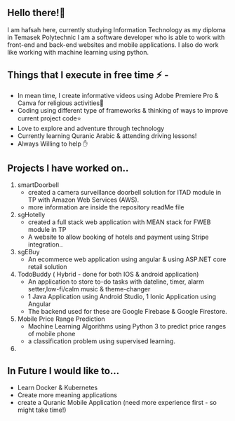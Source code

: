 ## Hello there!👋
I am hafsah here, currently studying Information Technology as my diploma in Temasek Polytechnic
I am a software developer who is able to work with front-end and back-end websites and mobile applications. I also do work like working with machine learning using python.

## Things that I execute in free time ⚡ - 
  - In mean time, I create informative videos using Adobe Premiere Pro & Canva for religious activities🌱
  - Coding using different type of frameworks & thinking of ways to improve current project code⭐️
  - Love to explore and adventure through technology 
  - Currently learning Quranic Arabic & attending driving lessons!
  - Always Willing to help ✋ 

##  Projects I have worked on..
1. smartDoorbell 
    - created a camera surveillance doorbell solution for ITAD module in TP with Amazon Web Services (AWS).
    - more information are inside the repository readMe file
2. sgHotelly
    - created a full stack web application with MEAN stack for FWEB module in TP
    - A website to allow booking of hotels and payment using Stripe integration..
3. sgEBuy
    - An ecommerce web application using angular & using ASP.NET core retail solution
4. TodoBuddy ( Hybrid - done for both  IOS & android application) 
    - An application to store to-do tasks with dateline, timer, alarm setter,low-fi/calm music & theme-changer
    - 1 Java Application using Android Studio, 1 Ionic Application using Angular 
    - The backend used for these are Google Firebase & Google Firestore.
5.  Mobile Price Range Prediction 
    - Machine Learning Algorithms using Python 3 to predict price ranges of mobile phone 
    - a classification problem using supervised learning.
6.
## In Future I would like to...
- Learn Docker & Kubernetes
- Create more meaning applications 
- create a Quranic Mobile Application (need more experience first - so might take time!)



 
